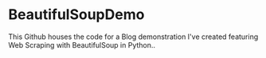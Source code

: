 # BeautifulSoupDemo
This Github houses the code for a Blog demonstration I've created featuring Web Scraping with BeautifulSoup in Python..
